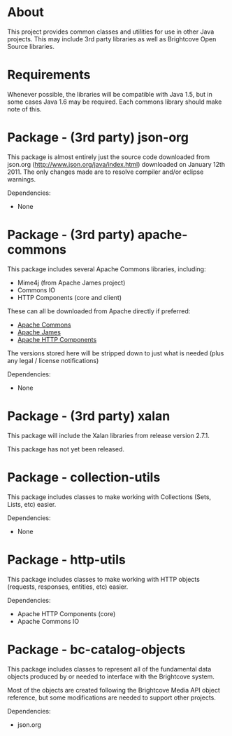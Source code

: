About
=====

This project provides common classes and utilities for use in other Java
projects.  This may include 3rd party libraries as well as Brightcove Open
Source libraries.

Requirements
============

Whenever possible, the libraries will be compatible with Java 1.5, but in
some cases Java 1.6 may be required.  Each commons library should make note
of this.

Package - (3rd party) json-org
==============================

This package is almost entirely just the source code downloaded from json.org
(http://www.json.org/java/index.html) downloaded on January 12th 2011.  The
only changes made are to resolve compiler and/or eclipse warnings.

Dependencies: 
 
- None

Package - (3rd party) apache-commons
====================================

This package includes several Apache Commons libraries, including: 
 
- Mime4j (from Apache James project)
- Commons IO
- HTTP Components (core and client)

These can all be downloaded from Apache directly if preferred: 
 
- [Apache Commons](http://commons.apache.org/)
- [Apache James](http://james.apache.org/download.cgi)
- [Apache HTTP Components](http://hc.apache.org/)

The versions stored here will be stripped down to just what is needed (plus any legal / license notifications)

Dependencies: 
 
- None

Package - (3rd party) xalan
===========================

This package will include the Xalan libraries from release version 2.7.1.

This package has not yet been released.

Package - collection-utils
==========================

This package includes classes to make working with Collections (Sets, Lists, etc) easier.

Dependencies: 
 
- None

Package - http-utils
====================

This package includes classes to make working with HTTP objects (requests, responses, entities, etc) easier.

Dependencies: 
 
- Apache HTTP Components (core)
- Apache Commons IO

Package - bc-catalog-objects
============================

This package includes classes to represent all of the fundamental data objects produced by or needed to interface with the Brightcove system.

Most of the objects are created following the Brightcove Media API object reference, but some modifications are needed to support other projects.

Dependencies: 
 
- json.org

